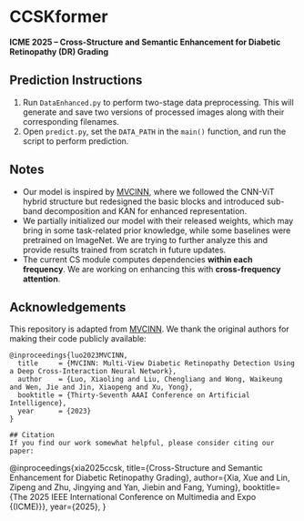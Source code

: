 # CCSKformer
**ICME 2025 – Cross-Structure and Semantic Enhancement for Diabetic Retinopathy (DR) Grading**

## Prediction Instructions
1. Run `DataEnhanced.py` to perform two-stage data preprocessing. This will generate and save two versions of processed images along with their corresponding filenames.
2. Open `predict.py`, set the `DATA_PATH` in the `main()` function, and run the script to perform prediction.


## Notes
- Our model is inspired by [MVCINN](https://github.com/XiaolingLuo/MVCINN), where we followed the CNN-ViT hybrid structure but redesigned the basic blocks and introduced sub-band decomposition and KAN for enhanced representation.
- We partially initialized our model with their released weights, which may bring in some task-related prior knowledge, while some baselines were pretrained on ImageNet. We are trying to further analyze this and provide results trained from scratch in future updates.
- The current CS module computes dependencies **within each frequency**. We are working on enhancing this with **cross-frequency attention**.

## Acknowledgements
This repository is adapted from [MVCINN](https://github.com/XiaolingLuo/MVCINN). We thank the original authors for making their code publicly available:
```
@inproceedings{luo2023MVCINN,
  title     = {MVCINN: Multi-View Diabetic Retinopathy Detection Using a Deep Cross-Interaction Neural Network},
  author    = {Luo, Xiaoling and Liu, Chengliang and Wong, Waikeung and Wen, Jie and Jin, Xiaopeng and Xu, Yong},
  booktitle = {Thirty-Seventh AAAI Conference on Artificial Intelligence},
  year      = {2023}
}

## Citation
If you find our work somewhat helpful, please consider citing our paper:
```
@inproceedings{xia2025ccsk,
title={Cross-Structure and Semantic Enhancement for Diabetic Retinopathy Grading},
author={Xia, Xue and Lin, Zipeng and Zhu, Jingying and Yan, Jiebin and Fang, Yuming},
booktitle={The 2025 IEEE International Conference on Multimedia and Expo {(ICME)}},
year={2025},
}
